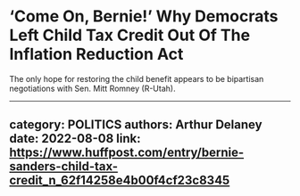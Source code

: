 # ‘Come On, Bernie!’ Why Democrats Left Child Tax Credit Out Of The Inflation Reduction Act

The only hope for restoring the child benefit appears to be bipartisan negotiations with Sen. Mitt Romney (R-Utah).

---
category: POLITICS
authors: Arthur Delaney
date: 2022-08-08
link: https://www.huffpost.com/entry/bernie-sanders-child-tax-credit_n_62f14258e4b00f4cf23c8345
---

